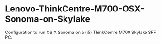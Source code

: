 # Lenovo-ThinkCentre-M700-OSX-Sonoma-on-Skylake
Configuration to run OS X Sonoma on a (i5) ThinkCentre M700 Skylake SFF PC.
